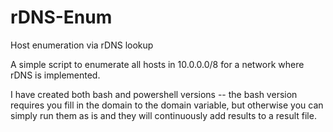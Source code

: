 # rDNS-Enum
Host enumeration via rDNS lookup

A simple script to enumerate all hosts in 10.0.0.0/8 for a network where rDNS is implemented.

I have created both bash and powershell versions -- the bash version requires you fill in the domain to the domain variable, but otherwise you can simply run them as is and they will continuously add results to a result file.
